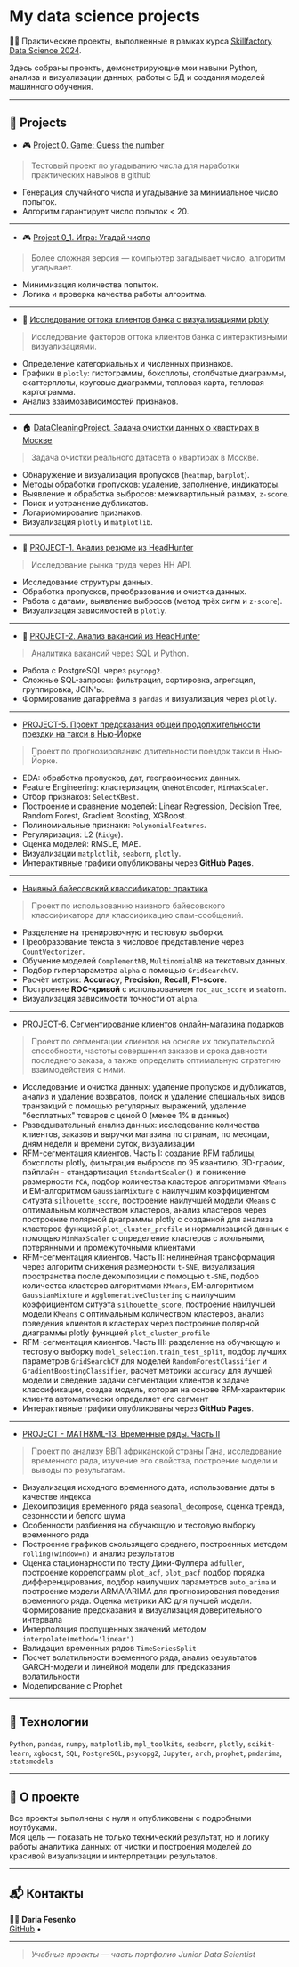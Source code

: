 # My data science projects

👩‍💻 Практические проекты, выполненные в рамках курса [Skillfactory Data Science 2024](https://skillfactory.ru/data-scientist).

Здесь собраны проекты, демонстрирующие мои навыки Python, анализа и визуализации данных, работы с БД и создания моделей машинного обучения.

---

## 🚀 Projects

* 🎮 [Project 0. Game: Guess the number](https://github.com/dafe1988/SF-DSPR-174/tree/master/Project_0)

> Тестовый проект по угадыванию числа для наработки практических навыков в github

- Генерация случайного числа и угадывание за минимальное число попыток.
- Алгоритм гарантирует число попыток < 20.

---

* 🎮 [Project 0_1. Игра: Угадай число](https://github.com/dafe1988/SF-DSPR-174/tree/master/Project_0_1)

> Более сложная версия — компьютер загадывает число, алгоритм угадывает.

- Минимизация количества попыток.
- Логика и проверка качества работы алгоритма.

---

* 🏦 [Исследование оттока клиентов банка с визуализациями plotly](https://github.com/dafe1988/SF-DSPR-174/tree/master/Churn_for_bank_customers)

> Исследование факторов оттока клиентов банка с интерактивными визуализациями.

- Определение категориальных и численных признаков.
- Графики в `plotly`: гистограммы, боксплоты, столбчатые диаграммы, скаттерплоты, круговые диаграммы, тепловая карта, тепловая картограмма.
- Анализ взаимозависимостей признаков.

---

* 🏠 [DataCleaningProject. Задача очистки данных о квартирах в Москве](https://github.com/dafe1988/SF-DSPR-174/tree/master/DataCleaningProject)


> Задача очистки реального датасета о квартирах в Москве.

- Обнаружение и визуализация пропусков (`heatmap`, `barplot`).
- Методы обработки пропусков: удаление, заполнение, индикаторы.
- Выявление и обработка выбросов: межквартильный размах, `z-score`.
- Поиск и устранение дубликатов.
- Логарифмирование признаков.
- Визуализация `plotly` и `matplotlib`.

---

* 👔 [PROJECT-1. Анализ резюме из HeadHunter](https://github.com/dafe1988/SF-DSPR-174/tree/master/PROJECT_1)

> Исследование рынка труда через HH API.

- Исследование структуры данных.
- Обработка пропусков, преобразование и очистка данных.
- Работа с датами, выявление выбросов (метод трёх сигм и `z-score`).
- Визуализация зависимостей в `plotly`.

---

* 💼 [PROJECT-2. Анализ вакансий из HeadHunter](https://github.com/dafe1988/SF-DSPR-174/tree/master/PROJECT_2)


> Аналитика вакансий через SQL и Python.

- Работа с PostgreSQL через `psycopg2`.
- Сложные SQL-запросы: фильтрация, сортировка, агрегация, группировка, JOIN'ы.
- Формирование датафрейма в `pandas` и визуализация через `plotly`.

---

* [PROJECT-5. Проект предсказания общей продолжительности поездки на такси в Нью-Йорке](https://github.com/dafe1988/SF-DSPR-174/tree/master/PROJECT_5_%20Regression)

> Проект по прогнозированию длительности поездок такси в Нью-Йорке.

- EDA: обработка пропусков, дат, географических данных.
- Feature Engineering: кластеризация, `OneHotEncoder`, `MinMaxScaler`.
- Отбор признаков: `SelectKBest`.
- Построение и сравнение моделей: Linear Regression, Decision Tree, Random Forest, Gradient Boosting, XGBoost.
- Полиномиальные признаки: `PolynomialFeatures`.
- Регуляризация: L2 (`Ridge`).
- Оценка моделей: RMSLE, MAE.
- Визуализации `matplotlib`, `seaborn`, `plotly`.
- Интерактивные графики опубликованы через **GitHub Pages**.

---

* [Наивный байесовский классификатор: практика](https://github.com/dafe1988/SF-DSPR-174/tree/master/%D0%9D%D0%B0%D0%B8%D0%B2%D0%BD%D1%8B%D0%B9%20%D0%B1%D0%B0%D0%B9%D0%B5%D1%81%D0%BE%D0%B2%D1%81%D0%BA%D0%B8%D0%B9%20%D0%BA%D0%BB%D0%B0%D1%81%D1%81%D0%B8%D1%84%D0%B8%D0%BA%D0%B0%D1%82%D0%BE%D1%80%3A%20%D0%BF%D1%80%D0%B0%D0%BA%D1%82%D0%B8%D0%BA%D0%B0)

> Проект по использованию наивного байесовского классификатора для классификацию спам-сообщений.

- Разделение на тренировочную и тестовую выборки.
- Преобразование текста в числовое представление через `CountVectorizer`.
- Обучение моделей `ComplementNB`, `MultinomialNB` на текстовых данных.
- Подбор гиперпараметра `alpha` с помощью `GridSearchCV`.
- Расчёт метрик: **Accuracy**, **Precision**, **Recall**, **F1-score**.
- Построение **ROC-кривой** с использованием `roc_auc_score` и `seaborn`.
- Визуализация зависимости точности от `alpha`.

---

* [PROJECT-6. Сегментирование клиентов онлайн-магазина подарков](https://github.com/dafe1988/SF-DSPR-174/tree/master/PROJECT-6)

> Проект по сегментации клиентов на основе их покупательской способности, частоты совершения заказов и срока давности последнего заказа, а также определить оптимальную стратегию взаимодействия с ними.

- Исследование и очистка данных: удаление пропусков и дубликатов, анализ и удаление возвратов, поиск и удаление специальных видов транзакций с помощью регулярных выражений, удаление "бесплатных" товаров с ценой 0 (менее 1% в данных)
- Разведывательный анализ данных: исследование количества клиентов, заказов и выручки магазина по странам, по месяцам, дням недели и времени суток, визуализации
- RFM-сегментация клиентов. Часть I: создание RFM таблицы, боксплоты plotly, фильтрация выбросов по 95 квантилю, 3D-график, пайплайн - стандартизация `StandartScaler()` и понижение размерности `PCA`, подбор количества кластеров алгоритмами `KMeans` и EM-алгоритмом `GaussianMixture` с наилучшим коэффициентом ситуэта `silhouette_score`, построение наилучшей модели `KMeans` с оптимальным количеством кластеров, анализ кластеров через построение полярной диаграммы plotly с созданной для анализа кластеров функцией `plot_cluster_profile` и нормализацией данных с помощью `MinMaxScaler` с определение кластеров с лояльными, потерянными и промежуточными клиентами
- RFM-сегментация клиентов. Часть II: нелинейная трансформация через алгоритм снижения размерности `t-SNE`, визуализация пространства после декомпозиции с помощью `t-SNE`, подбор количества кластеров алгоритмами `KMeans`, EM-алгоритмом `GaussianMixture` и `AgglomerativeClustering` с наилучшим коэффициентом ситуэта `silhouette_score`,  построение наилучшей модели `KMeans` с оптимальным количеством кластеров, анализ поведения клиентов в кластерах через построение полярной диаграммы plotly функцией `plot_cluster_profile`
- RFM-сегментация клиентов. Часть III: разделение на обучающую и тестовую выборку `model_selection.train_test_split`, подбор лучших параметров `GridSearchCV` для моделей `RandomForestClassifier` и `GradientBoostingClassifier`, расчет метрики `accuracy` для лучшей модели и сведение задачи сегментации клиентов к задаче классификации, создав модель, которая на основе RFM-характерик клиента автоматически определяет его сегмент
- Интерактивные графики опубликованы через **GitHub Pages**.


---

* [PROJECT - MATH&ML-13. Временные ряды. Часть II](https://github.com/dafe1988/SF-DSPR-174/tree/master/PROJECT%20-%20MATH%26ML-13.%20%D0%92%D1%80%D0%B5%D0%BC%D0%B5%D0%BD%D0%BD%D1%8B%D0%B5%20%D1%80%D1%8F%D0%B4%D1%8B)

> Проект по анализу ВВП африканской страны Гана, исследование временного ряда, изучение его свойства, построение модели и выводы по результатам.

- Визуализация исходного временного дата, использование даты в качестве индекса
- Декомпозиция временного ряда `seasonal_decompose`, оценка тренда, сезонности и белого шума
- Особенности разбиения на обучающую и тестовую выборку временного ряда
- Построение графиков скользящего среднего, построенных методом `rolling(window=n)` и анализ результатов
- Оценка стационарности по тесту Дики-Фуллера `adfuller`, построение коррелограмм `plot_acf`, `plot_pacf` подбор порядка дифференцирования, подбор наилучших параметров `auto_arima` и построение модели ARMA/ARIMA для прогнозирования поведения временного ряда. Оценка метрики AIC для лучшей модели. Формирование предсказания и визуализация доверительного интервала
- Интерполяция пропущенных значений методом `interpolate(method='linear')`
- Валидация временных рядов `TimeSeriesSplit`
- Посчет волатильности временного ряда, анализ оезультатов GARCH-модели и линейной модели для предсказания волатильности
- Моделирование с Prophet


---

## 🧰 Технологии

`Python`, `pandas`, `numpy`, `matplotlib`, `mpl_toolkits`, `seaborn`, `plotly`, `scikit-learn`, `xgboost`, `SQL`, `PostgreSQL`, `psycopg2`, `Jupyter`, `arch`,  `prophet`, `pmdarima`, `statsmodels`

---

## 📌 О проекте

Все проекты выполнены с нуля и опубликованы с подробными ноутбуками.  
Моя цель — показать не только технический результат, но и логику работы аналитика данных: от чистки и построения моделей до красивой визуализации и интерпретации результатов.

---

## 📬 Контакты

👩‍💻 **Daria Fesenko**  
[GitHub](https://github.com/dafe1988) • 

---

> _Учебные проекты — часть портфолио Junior Data Scientist_